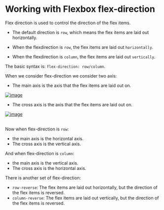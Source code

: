 # Working with Flexbox flex-direction

Flex direction is used to control the direction of the flex items.
- The default direction is `row`, which means the flex items are laid out horizontally.

- When the flexdirection is `row`, the flex items are laid out `horizontally`.
- When the flexdirection is `column`, the flex items are laid out `vertically`.

The basic syntax is: `flex-direction: row/column`.

When we consider flex-direction we consider two axis:
- The main axis is the axis that the flex items are laid out on.

<a href="https://i.ibb.co/6s3rCsG/image.png"><img src="https://i.ibb.co/6s3rCsG/image.png" alt="image" border="0"></a>

- The cross axis is the axis that the flex items are laid out on.

<a href="https://imgbb.com/"><img src="https://i.ibb.co/qy0fsdm/image.png" alt="image" border="0"></a><br /><a target='_blank' href='https://imgbb.com/'></a><br />

Now when flex-direction is `row`:
- the main axis is the horizontal axis.
- The cross axis is the vertical axis.

And when flex-direction is `column`:
- the main axis is the vertical axis.
- The cross axis is the horizontal axis.

There is another set of flex-direction:
- `row-reverse`: The flex items are laid out horizontally, but the direction of the flex items is reversed.
- `column-reverse`: The flex items are laid out vertically, but the direction of the flex items is reversed.
